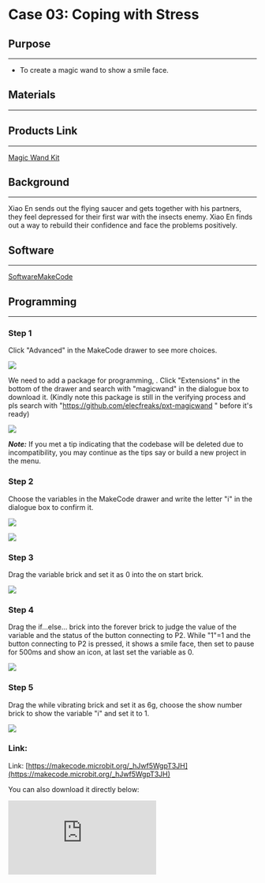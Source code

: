 ﻿# Case 03: Coping with Stress

## Purpose
---

- To create a magic wand to show a smile face.

## Materials
---

##  Products Link
---

[Magic Wand Kit](https://shop.elecfreaks.com/products/elecfreaks-micro-bit-magic-wand-kit-without-micro-bit-board?_pos=1&_sid=809c6b940&_ss=r)


## Background
---
Xiao En sends out the flying saucer and gets together with his partners, they feel depressed for their first war with the insects enemy. Xiao En finds out a way to rebuild their confidence and face the problems positively.

## Software

---

[SoftwareMakeCode](https://makecode.microbit.org/#)

## Programming

---

### Step 1

 Click "Advanced" in the MakeCode drawer to see more choices.

![](https://wiki-media-ef.oss-cn-hongkong.aliyuncs.com/i18n/en/docusaurus-plugin-content-docs/current/microbit/interesting-case/magic-wand-kit/images/magicwand_case_01_02.png)

We need to add a package for programming, . Click "Extensions" in the bottom of the drawer and search with "magicwand" in the dialogue box to download it. (Kindly note this package is still in the verifying process and pls search with "https://github.com/elecfreaks/pxt-magicwand " before it's ready)

![](https://wiki-media-ef.oss-cn-hongkong.aliyuncs.com/i18n/en/docusaurus-plugin-content-docs/current/microbit/interesting-case/magic-wand-kit/images/magicwand_case_01_03.png)

***Note:*** If you met a tip indicating that the codebase will be deleted due to incompatibility, you may continue as the tips say or build a new project in the menu.

### Step 2

Choose the variables in the MakeCode drawer and write the letter "i" in the dialogue box to confirm it.



![](https://wiki-media-ef.oss-cn-hongkong.aliyuncs.com/i18n/en/docusaurus-plugin-content-docs/current/microbit/interesting-case/magic-wand-kit/images/magicwand_case_03_04.png)


![](https://wiki-media-ef.oss-cn-hongkong.aliyuncs.com/i18n/en/docusaurus-plugin-content-docs/current/microbit/interesting-case/magic-wand-kit/images/magicwand_case_03_05.png)


### Step 3
Drag the variable brick and set it as 0 into the on start brick.

![](https://wiki-media-ef.oss-cn-hongkong.aliyuncs.com/i18n/en/docusaurus-plugin-content-docs/current/microbit/interesting-case/magic-wand-kit/images/magicwand_case_03_06.png)

### Step 4

Drag the if...else... brick into the forever brick to judge the value of the variable and the status of the button connecting to P2. While "1"=1 and the button connecting to P2 is pressed, it shows a smile face, then set to pause for 500ms and show an icon, at last set the variable as 0.


![](https://wiki-media-ef.oss-cn-hongkong.aliyuncs.com/i18n/en/docusaurus-plugin-content-docs/current/microbit/interesting-case/magic-wand-kit/images/magicwand_case_03_07.png)

### Step 5

Drag the while vibrating brick and set it as 6g, choose the show number brick to show the variable "i" and set it to 1.

![](https://wiki-media-ef.oss-cn-hongkong.aliyuncs.com/i18n/en/docusaurus-plugin-content-docs/current/microbit/interesting-case/magic-wand-kit/images/magicwand_case_03_08.png)




### Link:

Link: [https://makecode.microbit.org/_hJwf5WgpT3JH](https://makecode.microbit.org/_hJwf5WgpT3JH)

You can also download it directly below:

<div
    style={{
        position: 'relative',
        paddingBottom: '60%',
        overflow: 'hidden',
    }}
>
    <iframe
        src="https://makecode.microbit.org/_LsPT31WPH1JD"
        frameborder="0"
        sandbox="allow-popups allow-forms allow-scripts allow-same-origin"
        style={{
            position: 'absolute',
            width: '100%',
            height: '100%',
        }}
    />
</div>

### Result
---
- While shaking the magic wand, it suggests the consuming status of the magic power, then press the button to show a smile face.
## Exploration

---

## FAQ

---

## Relevant File

---
